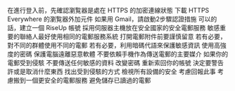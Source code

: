 在進行登入前，先確認瀏覧器是處在 HTTPS 的加密連線狀態
下載 HTTPS Everywhere 的瀏覧器外加元件
如果用 Gmail，請啟動2步驟認證措施
可以的話，建立一個 RiseUp 帳號
採用伺服器主機放在安全國家的安全電郵服務
敏感重要的聯絡人最好使用相同的電郵服務系統
打開電郵附件前要謹慎留意
若有必要，對不同的群體使用不同的電郵
若有必要，利用暗碼代語來保護敏感資訊
使用高強度的密碼
保護電腦遠離惡意軟體
不要依賴手機作為傳送電郵的主要媒介
如果你的電郵受到侵駭
不要傳送任何敏感的資料
改變密碼
重新索回你的帳號
決定要警告許或是取消什麼東西
找出受到侵駭的方式
檢視所有設備的安全
考慮回報此事
考慮搬到一個更安全的電郵服務
避免儲存已讀過的電郵

